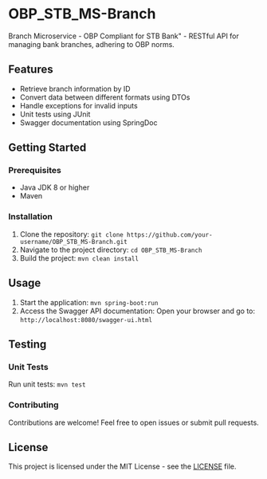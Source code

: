 # OBP_STB_MS-Branch
Branch Microservice - OBP Compliant for STB Bank" - RESTful API for managing bank branches, adhering to OBP norms.

## Features

- Retrieve branch information by ID
- Convert data between different formats using DTOs
- Handle exceptions for invalid inputs
- Unit tests using JUnit
- Swagger documentation using SpringDoc

## Getting Started

### Prerequisites

- Java JDK 8 or higher
- Maven

### Installation
1. Clone the repository: `git clone https://github.com/your-username/OBP_STB_MS-Branch.git`
2. Navigate to the project directory: `cd OBP_STB_MS-Branch`
3. Build the project: `mvn clean install`

## Usage
1. Start the application: `mvn spring-boot:run`
2. Access the Swagger API documentation: Open your browser and go to: `http://localhost:8080/swagger-ui.html`

## Testing
### Unit Tests
Run unit tests: `mvn test`

### Contributing
Contributions are welcome! Feel free to open issues or submit pull requests.

## License
This project is licensed under the MIT License - see the [LICENSE](LICENSE) file.
